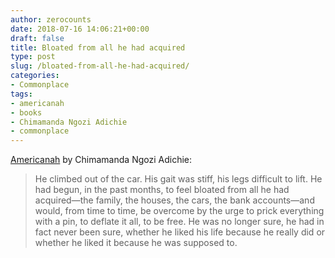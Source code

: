 ```yaml
---
author: zerocounts
date: 2018-07-16 14:06:21+00:00
draft: false
title: Bloated from all he had acquired
type: post
slug: /bloated-from-all-he-had-acquired/
categories:
- Commonplace
tags:
- americanah
- books
- Chimamanda Ngozi Adichie
- commonplace
---
```


[Americanah](https://www.chimamanda.com/book/americanah/) by Chimamanda Ngozi Adichie:

> He climbed out of the car. His gait was stiff, his legs difficult to lift. He had begun, in the past months, to feel bloated from all he had acquired—the family, the houses, the cars, the bank accounts—and would, from time to time, be overcome by the urge to prick everything with a pin, to deflate it all, to be free. He was no longer sure, he had in fact never been sure, whether he liked his life because he really did or whether he liked it because he was supposed to.
